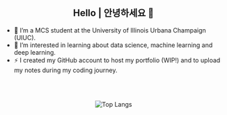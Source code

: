 <h2 align="center"> Hello | 안녕하세요 👋</h2>

- 🔭 I’m a MCS student at the University of Illinois Urbana Champaign (UIUC).
- 🌱 I’m interested in learning about data science, machine learning and deep learning.
- ⚡ I created my GitHub account to host my portfolio (WIP!) and to upload my notes during my coding journey.

<br/><br/>

<!--END_SECTION:language-->
<p align="center"><img src="https://github-readme-stats.vercel.app/api/top-langs/?username=Henesys&amp;theme=dark" alt="Top Langs"></p>
<!--END_SECTION:language-->
